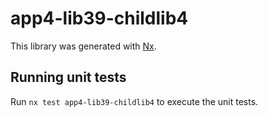 # app4-lib39-childlib4

This library was generated with [Nx](https://nx.dev).

## Running unit tests

Run `nx test app4-lib39-childlib4` to execute the unit tests.
